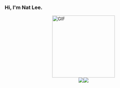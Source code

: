 ### Hi, I'm Nat Lee.

<div class="centered-div">
    <img src="https://i.imgur.com/tdO8neM.gif" alt="GIF" width="200px">
</div>

<div class="centered-div">
    <img src="https://github-readme-stats.vercel.app/api?username=natlee&show_icons=true&theme=dark" />
    <img src="https://github-readme-stats.vercel.app/api/top-langs?username=natlee&layout=compact&langs_count=8&card_width=320&theme=dark" />
</div>

<style>
  .centered-div {
    display: flex;
    align-items: center;
    justify-content: center;
  }
</style>